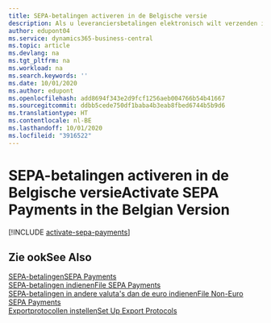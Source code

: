 ```yaml
---
title: SEPA-betalingen activeren in de Belgische versie
description: Als u leveranciersbetalingen elektronisch wilt verzenden in de betalingsindeling SEPA (Single Euro Payments Area) ISO 20022, moet u eerst de vereiste instellingen aanbrengen voor het activeren van SEPA-betalingen.
author: edupont04
ms.service: dynamics365-business-central
ms.topic: article
ms.devlang: na
ms.tgt_pltfrm: na
ms.workload: na
ms.search.keywords: ''
ms.date: 10/01/2020
ms.author: edupont
ms.openlocfilehash: add8694f343e2d9fcf1256aeb004766b54b41667
ms.sourcegitcommit: ddbb5cede750df1baba4b3eab8fbed6744b5b9d6
ms.translationtype: HT
ms.contentlocale: nl-BE
ms.lasthandoff: 10/01/2020
ms.locfileid: "3916522"
---
```

# <a name="activate-sepa-payments-in-the-belgian-version"></a><span data-ttu-id="8fab8-103">SEPA-betalingen activeren in de Belgische versie</span><span class="sxs-lookup"><span data-stu-id="8fab8-103">Activate SEPA Payments in the Belgian Version</span></span>

[!INCLUDE [activate-sepa-payments](../includes/BENL/activate-sepa-payments.md)]

## <a name="see-also"></a><span data-ttu-id="8fab8-104">Zie ook</span><span class="sxs-lookup"><span data-stu-id="8fab8-104">See Also</span></span>  

[<span data-ttu-id="8fab8-105">SEPA-betalingen</span><span class="sxs-lookup"><span data-stu-id="8fab8-105">SEPA Payments</span></span>](sepa-payments.md)  
[<span data-ttu-id="8fab8-106">SEPA-betalingen indienen</span><span class="sxs-lookup"><span data-stu-id="8fab8-106">File SEPA Payments</span></span>](how-to-file-sepa-payments.md)  
[<span data-ttu-id="8fab8-107">SEPA-betalingen in andere valuta's dan de euro indienen</span><span class="sxs-lookup"><span data-stu-id="8fab8-107">File Non-Euro SEPA Payments</span></span>](how-to-file-non-euro-sepa-payments.md)  
[<span data-ttu-id="8fab8-108">Exportprotocollen instellen</span><span class="sxs-lookup"><span data-stu-id="8fab8-108">Set Up Export Protocols</span></span>](how-to-set-up-export-protocols.md)  
